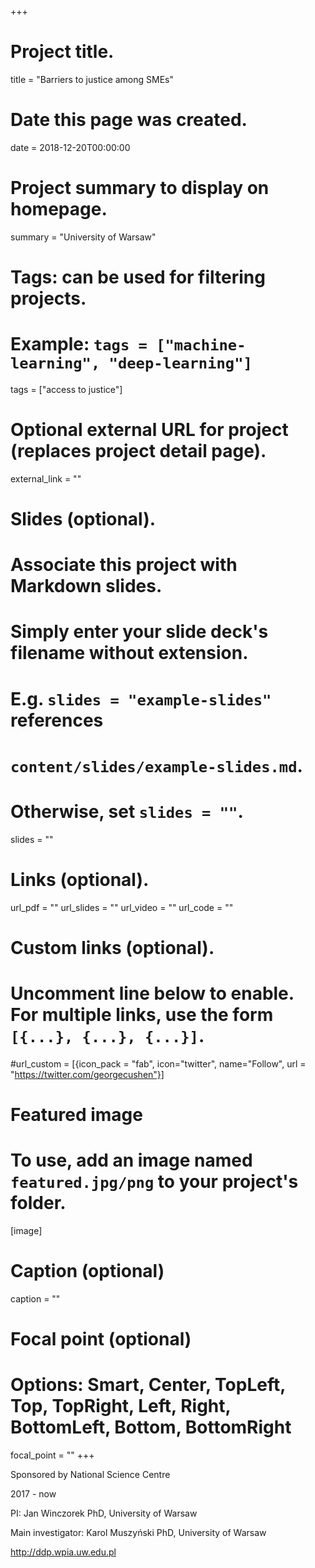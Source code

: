 +++
# Project title.
title = "Barriers to justice among SMEs"

# Date this page was created.
date = 2018-12-20T00:00:00

# Project summary to display on homepage.
summary = "University of Warsaw"

# Tags: can be used for filtering projects.
# Example: `tags = ["machine-learning", "deep-learning"]`
tags = ["access to justice"]

# Optional external URL for project (replaces project detail page).
external_link = ""

# Slides (optional).
#   Associate this project with Markdown slides.
#   Simply enter your slide deck's filename without extension.
#   E.g. `slides = "example-slides"` references 
#   `content/slides/example-slides.md`.
#   Otherwise, set `slides = ""`.
slides = ""

# Links (optional).
url_pdf = ""
url_slides = ""
url_video = ""
url_code = ""

# Custom links (optional).
#   Uncomment line below to enable. For multiple links, use the form `[{...}, {...}, {...}]`.
#url_custom = [{icon_pack = "fab", icon="twitter", name="Follow", url = "https://twitter.com/georgecushen"}]

# Featured image
# To use, add an image named `featured.jpg/png` to your project's folder. 
[image]
  # Caption (optional)
  caption = ""
  
  # Focal point (optional)
  # Options: Smart, Center, TopLeft, Top, TopRight, Left, Right, BottomLeft, Bottom, BottomRight
  focal_point = ""
+++

Sponsored by National Science Centre

2017 - now

PI: Jan Winczorek PhD, University of Warsaw

Main investigator: Karol Muszyński PhD, University of Warsaw

http://ddp.wpia.uw.edu.pl
